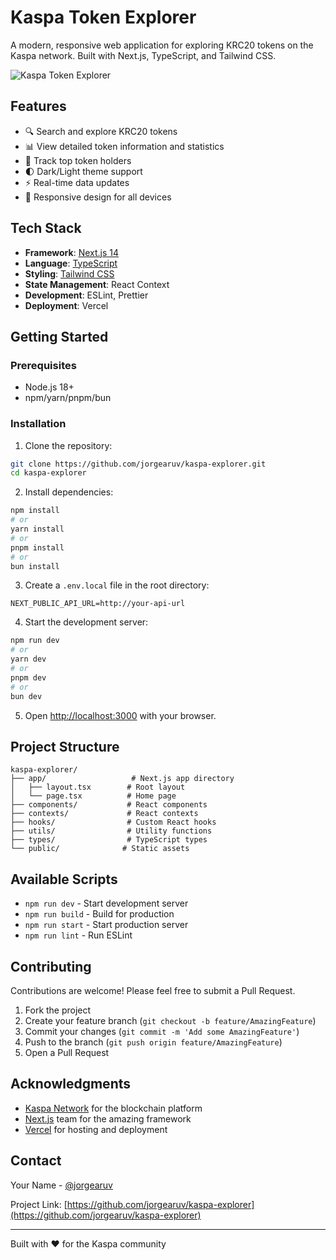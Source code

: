 # Kaspa Token Explorer

A modern, responsive web application for exploring KRC20 tokens on the Kaspa
network. Built with Next.js, TypeScript, and Tailwind CSS.

![Kaspa Token Explorer](https://placeholder-for-project-screenshot.png)

## Features

- 🔍 Search and explore KRC20 tokens
- 📊 View detailed token information and statistics
- 👥 Track top token holders
- 🌓 Dark/Light theme support
- ⚡ Real-time data updates
- 📱 Responsive design for all devices

## Tech Stack

- **Framework**: [Next.js 14](https://nextjs.org/)
- **Language**: [TypeScript](https://www.typescriptlang.org/)
- **Styling**: [Tailwind CSS](https://tailwindcss.com/)
- **State Management**: React Context
- **Development**: ESLint, Prettier
- **Deployment**: Vercel

## Getting Started

### Prerequisites

- Node.js 18+
- npm/yarn/pnpm/bun

### Installation

1. Clone the repository:

```bash
git clone https://github.com/jorgearuv/kaspa-explorer.git
cd kaspa-explorer
```

2. Install dependencies:

```bash
npm install
# or
yarn install
# or
pnpm install
# or
bun install
```

3. Create a `.env.local` file in the root directory:

```env
NEXT_PUBLIC_API_URL=http://your-api-url
```

4. Start the development server:

```bash
npm run dev
# or
yarn dev
# or
pnpm dev
# or
bun dev
```

5. Open [http://localhost:3000](http://localhost:3000) with your browser.

## Project Structure

```
kaspa-explorer/
├── app/                   # Next.js app directory
│   ├── layout.tsx        # Root layout
│   └── page.tsx          # Home page
├── components/           # React components
├── contexts/             # React contexts
├── hooks/                # Custom React hooks
├── utils/                # Utility functions
├── types/                # TypeScript types
└── public/              # Static assets
```

## Available Scripts

- `npm run dev` - Start development server
- `npm run build` - Build for production
- `npm run start` - Start production server
- `npm run lint` - Run ESLint

## Contributing

Contributions are welcome! Please feel free to submit a Pull Request.

1. Fork the project
2. Create your feature branch (`git checkout -b feature/AmazingFeature`)
3. Commit your changes (`git commit -m 'Add some AmazingFeature'`)
4. Push to the branch (`git push origin feature/AmazingFeature`)
5. Open a Pull Request

## Acknowledgments

- [Kaspa Network](https://kaspa.org/) for the blockchain platform
- [Next.js](https://nextjs.org/) team for the amazing framework
- [Vercel](https://vercel.com/) for hosting and deployment

## Contact

Your Name - [@jorgearuv](https://twitter.com/jorgearuv)

Project Link:
[https://github.com/jorgearuv/kaspa-explorer](https://github.com/jorgearuv/kaspa-explorer)

---

Built with ❤️ for the Kaspa community
